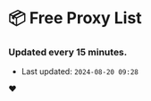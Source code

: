 # :package: Free Proxy List
### Updated every 15 minutes.

- Last updated: `2024-08-20 09:28`

:heart:
